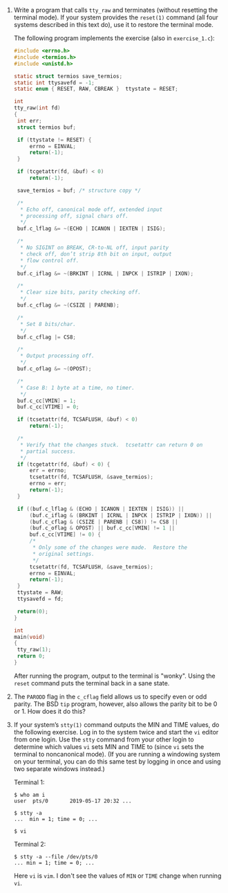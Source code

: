 1. Write a program that calls `tty_raw` and terminates (without resetting the
   terminal mode). If your system provides the `reset(1)` command (all four
   systems described in this text do), use it to restore the terminal mode.

   The following program implements the exercise (also in `exercise_1.c`):

   ```c
   #include <errno.h>
   #include <termios.h>
   #include <unistd.h>
   
   static struct termios save_termios;
   static int ttysavefd = -1;
   static enum { RESET, RAW, CBREAK }  ttystate = RESET;
   
   int
   tty_raw(int fd)
   {
   	int err;
   	struct termios buf;
   
   	if (ttystate != RESET) {
   		errno = EINVAL;
   		return(-1);
   	}
   
   	if (tcgetattr(fd, &buf) < 0)
   		return(-1);
   
   	save_termios = buf; /* structure copy */
   
   	/*
   	 * Echo off, canonical mode off, extended input
   	 * processing off, signal chars off.
   	 */
   	buf.c_lflag &= ~(ECHO | ICANON | IEXTEN | ISIG);
   
   	/*
   	 * No SIGINT on BREAK, CR-to-NL off, input parity
   	 * check off, don’t strip 8th bit on input, output
   	 * flow control off.
   	 */
   	buf.c_iflag &= ~(BRKINT | ICRNL | INPCK | ISTRIP | IXON);
   
   	/*
   	 * Clear size bits, parity checking off.
   	 */
   	buf.c_cflag &= ~(CSIZE | PARENB);
   
   	/*
   	 * Set 8 bits/char.
   	 */
   	buf.c_cflag |= CS8;
   
   	/*
   	 * Output processing off.
   	 */
   	buf.c_oflag &= ~(OPOST);
   
   	/*
   	 * Case B: 1 byte at a time, no timer.
   	 */
   	buf.c_cc[VMIN] = 1;
   	buf.c_cc[VTIME] = 0;
   
   	if (tcsetattr(fd, TCSAFLUSH, &buf) < 0)
   		return(-1);
   
   	/*
   	 * Verify that the changes stuck.  tcsetattr can return 0 on
   	 * partial success.
   	 */
   	if (tcgetattr(fd, &buf) < 0) {
   		err = errno;
   		tcsetattr(fd, TCSAFLUSH, &save_termios);
   		errno = err;
   		return(-1);
   	}
   
   	if ((buf.c_lflag & (ECHO | ICANON | IEXTEN | ISIG)) ||
   	    (buf.c_iflag & (BRKINT | ICRNL | INPCK | ISTRIP | IXON)) ||
   	    (buf.c_cflag & (CSIZE | PARENB | CS8)) != CS8 ||
   	    (buf.c_oflag & OPOST) || buf.c_cc[VMIN] != 1 ||
   	    buf.c_cc[VTIME] != 0) {
   		/*
   		 * Only some of the changes were made.  Restore the
   		 * original settings.
   		 */
   		tcsetattr(fd, TCSAFLUSH, &save_termios);
   		errno = EINVAL;
   		return(-1);
   	}
   	ttystate = RAW;
   	ttysavefd = fd;
   
   	return(0);
   }
   
   int
   main(void)
   {
   	tty_raw(1);
   	return 0;
   }
   ```

   After running the program, output to the terminal is "wonky".  Using the
   `reset` command puts the terminal back in a sane state.

2. The `PARODD` flag in the `c_cflag` field allows us to specify even or odd
   parity. The BSD `tip` program, however, also allows the parity bit to be 0
   or 1. How does it do this?

3. If your system’s `stty(1)` command outputs the MIN and TIME values, do the
   following exercise. Log in to the system twice and start the `vi` editor
   from one login. Use the `stty` command from your other login to determine
   which values `vi` sets MIN and TIME to (since `vi` sets the terminal to
   noncanonical mode). (If you are running a windowing system on your terminal,
   you can do this same test by logging in once and using two separate windows
   instead.)

   Terminal 1:
   ```
   $ who am i
   user  pts/0       2019-05-17 20:32 ...

   $ stty -a
   ...  min = 1; time = 0; ...

   $ vi
   ```

   Terminal 2:
   ```
   $ stty -a --file /dev/pts/0
   ... min = 1; time = 0; ...
   ```
   Here `vi` is `vim`.  I don't see the values of `MIN` or `TIME` change
   when running `vi`.
